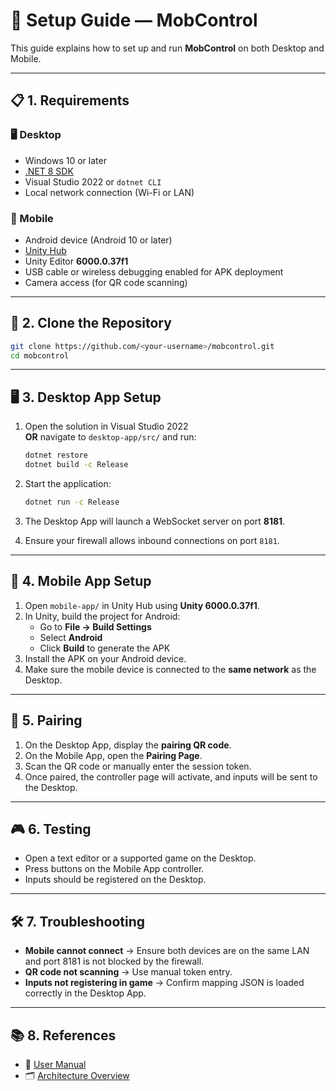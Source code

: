 # 🚀 Setup Guide — MobControl

This guide explains how to set up and run **MobControl** on both Desktop and Mobile.

---

## 📋 1. Requirements

### 🖥️ Desktop
- Windows 10 or later  
- [.NET 8 SDK](https://dotnet.microsoft.com/en-us/download/dotnet/8.0)  
- Visual Studio 2022 or `dotnet CLI`  
- Local network connection (Wi-Fi or LAN)  

### 📱 Mobile
- Android device (Android 10 or later)  
- [Unity Hub](https://unity.com/download)  
- Unity Editor **6000.0.37f1**  
- USB cable or wireless debugging enabled for APK deployment  
- Camera access (for QR code scanning)  

---

## 📂 2. Clone the Repository

```bash
git clone https://github.com/<your-username>/mobcontrol.git
cd mobcontrol
```

---

## 🖥️ 3. Desktop App Setup

1. Open the solution in Visual Studio 2022  
   **OR** navigate to `desktop-app/src/` and run:

   ```bash
   dotnet restore
   dotnet build -c Release
   ```

2. Start the application:

   ```bash
   dotnet run -c Release
   ```

3. The Desktop App will launch a WebSocket server on port **8181**.  
4. Ensure your firewall allows inbound connections on port `8181`.  

---

## 📱 4. Mobile App Setup

1. Open `mobile-app/` in Unity Hub using **Unity 6000.0.37f1**.  
2. In Unity, build the project for Android:  
   - Go to **File → Build Settings**  
   - Select **Android**  
   - Click **Build** to generate the APK  
3. Install the APK on your Android device.  
4. Make sure the mobile device is connected to the **same network** as the Desktop.  

---

## 🔗 5. Pairing

1. On the Desktop App, display the **pairing QR code**.  
2. On the Mobile App, open the **Pairing Page**.  
3. Scan the QR code or manually enter the session token.  
4. Once paired, the controller page will activate, and inputs will be sent to the Desktop.  

---

## 🎮 6. Testing

- Open a text editor or a supported game on the Desktop.  
- Press buttons on the Mobile App controller.  
- Inputs should be registered on the Desktop.  

---

## 🛠️ 7. Troubleshooting

- **Mobile cannot connect** → Ensure both devices are on the same LAN and port 8181 is not blocked by the firewall.  
- **QR code not scanning** → Use manual token entry.  
- **Inputs not registering in game** → Confirm mapping JSON is loaded correctly in the Desktop App.  

---

## 📚 8. References

- 📄 [User Manual](./User%20Manual.pdf)  
- 🗂️ [Architecture Overview](./architecture.md)  
